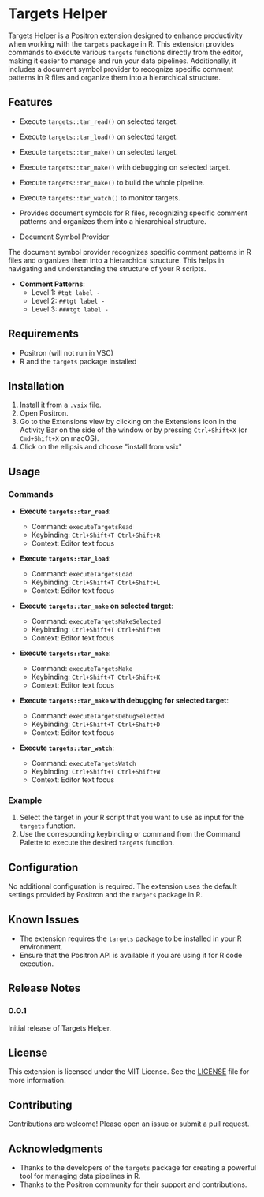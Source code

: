 # Targets Helper

Targets Helper is a Positron extension designed to enhance productivity when working with the `targets` package in R. This extension provides commands to execute various `targets` functions directly from the editor, making it easier to manage and run your data pipelines. Additionally, it includes a document symbol provider to recognize specific comment patterns in R files and organize them into a hierarchical structure.

## Features

- Execute `targets::tar_read()` on selected target.
- Execute `targets::tar_load()` on selected target.
- Execute `targets::tar_make()` on selected target.
- Execute `targets::tar_make()` with debugging on selected target.
- Execute `targets::tar_make()` to build the whole pipeline.
- Execute `targets::tar_watch()` to monitor targets.
- Provides document symbols for R files, recognizing specific comment patterns and organizes them into a hierarchical structure.

- Document Symbol Provider

The document symbol provider recognizes specific comment patterns in R files and organizes them into a hierarchical structure. This helps in navigating and understanding the structure of your R scripts.

- **Comment Patterns**:
  - Level 1: `#tgt label -`
  - Level 2: `##tgt label -`
  - Level 3: `###tgt label -`

## Requirements

- Positron (will not run in VSC)
- R and the `targets` package installed

## Installation

1. Install it from a `.vsix` file.
2. Open Positron.
3. Go to the Extensions view by clicking on the Extensions icon in the Activity Bar on the side of the window or by pressing `Ctrl+Shift+X` (or `Cmd+Shift+X` on macOS).
4. Click on the ellipsis and choose "install from vsix"

## Usage

### Commands

- **Execute `targets::tar_read`**:
  - Command: `executeTargetsRead`
  - Keybinding: `Ctrl+Shift+T Ctrl+Shift+R`
  - Context: Editor text focus

- **Execute `targets::tar_load`**:
  - Command: `executeTargetsLoad`
  - Keybinding: `Ctrl+Shift+T Ctrl+Shift+L`
  - Context: Editor text focus

- **Execute `targets::tar_make` on selected target**:
  - Command: `executeTargetsMakeSelected`
  - Keybinding: `Ctrl+Shift+T Ctrl+Shift+M`
  - Context: Editor text focus

- **Execute `targets::tar_make`**:
  - Command: `executeTargetsMake`
  - Keybinding: `Ctrl+Shift+T Ctrl+Shift+K`
  - Context: Editor text focus

- **Execute `targets::tar_make` with debugging for selected target**:
  - Command: `executeTargetsDebugSelected`
  - Keybinding: `Ctrl+Shift+T Ctrl+Shift+D`
  - Context: Editor text focus

- **Execute `targets::tar_watch`**:
  - Command: `executeTargetsWatch`
  - Keybinding: `Ctrl+Shift+T Ctrl+Shift+W`
  - Context: Editor text focus

### Example

1. Select the target in your R script that you want to use as input for the `targets` function.
2. Use the corresponding keybinding or command from the Command Palette to execute the desired `targets` function.

## Configuration

No additional configuration is required. The extension uses the default settings provided by Positron and the `targets` package in R.

## Known Issues

- The extension requires the `targets` package to be installed in your R environment.
- Ensure that the Positron API is available if you are using it for R code execution.

## Release Notes

### 0.0.1

Initial release of Targets Helper.

## License

This extension is licensed under the MIT License. See the [LICENSE](LICENSE) file for more information.

## Contributing

Contributions are welcome! Please open an issue or submit a pull request.

## Acknowledgments

- Thanks to the developers of the `targets` package for creating a powerful tool for managing data pipelines in R.
- Thanks to the Positron community for their support and contributions.